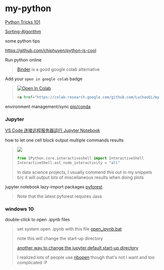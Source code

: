 # my-python





[Python Tricks 101](https://gauthamzz.github.io/python.html#python-tricks-101%F0%9F%90%8D)





[Sorting-Algorithm](https://github.com/hustcc/JS-Sorting-Algorithm)



some python tips 

https://github.com/chiphuyen/python-is-cool



Run python online

> [Binder](https://mybinder.org/) is a good google colab alternative

Add your `open in google colab` badge

> <a href="https://colab.research.google.com/github.com/LuchaoQi/my-python" target="_parent"><img src="https://colab.research.google.com/assets/colab-badge.svg" alt="Open In Colab"/></a>
>
> ```html
> <a href="https://colab.research.google.com/github.com/LuchaoQi/my-python" target="_parent"><img src="https://colab.research.google.com/assets/colab-badge.svg" alt="Open In Colab"/></a>
> ```







environment management/sync [pip/conda](https://www.jianshu.com/p/b86c17057da8?utm_campaign=maleskine&utm_content=note&utm_medium=seo_notes&utm_source=recommendation)





### Jupyter



[VS Code 连接远程服务器运行 Jupyter Notebook](https://mp.weixin.qq.com/s?__biz=MzU0OTU5OTI4MA==&mid=2247490369&idx=2&sn=ec1c506ebb54115e5246cc85981e7813&chksm=fbac3a1eccdbb308fd3021d0f872fa8f069e14f0e8135dba99f4df1a61e3cf07bc7b0e4c0e87&mpshare=1&scene=1&srcid=&sharer_sharetime=1591758907025&sharer_shareid=54d7b6bf73b347d381a7bff3f78b99d1&key=258be196e48710f741baca77e9ed1ca5d238ed119dba52b5dd7d14931c6491db119d23ddce3200bc7fe51804df2b5767cd4ea30584f4716500f72c263e5d51d45454461be7107c06384609002ea644f6&ascene=1&uin=NzA3NTE3MTMz&devicetype=Windows+10&version=62080085&lang=en&exportkey=AxmtEHOe%2F34oqqq2FQxbytA%3D&pass_ticket=vBKFrpBhhXLV4x%2Fwd0xX%2FTCYW%2FcIdxAZCqC11CLLMwLWs03UJVikr03c%2BZwVLKn0)



how to let one cell block output multiple commands results

> ![](https://mmbiz.qpic.cn/mmbiz_png/qsxsdMygxBwjFVibWCRP2eicDD1UXw7NeiaJq0XQhyPPU8EvFqdiahCVmHDbWSrJvPslgpgDHTFiciajUicLFj1x72QSQ/640?wx_fmt=png&tp=webp&wxfrom=5&wx_lazy=1&wx_co=1)
>
> ```python
> from IPython.core.interactiveshell import InteractiveShell
> InteractiveShell.ast_node_interactivity = "all"
> ```
>
> In data science projects, I usually commend this out in my snippets b/c it will output lots of miscellaneous results when doing plots





jupyter notebook lazy-import packages [pyforest](https://github.com/8080labs/pyforest#demo-in-jupyter-notebook)

>  Note that the latest pyforest requires Java





### windows 10 



double-click to open .ipynb files 

> set system open .ipynb with this file [open_ipynb.bat](https://github.com/LuchaoQi/my-python/blob/master/open_ipynb.bat) 
>
> note this will change the start-up directory
>
> [another way to change the jupyter default start-up directory](https://mp.weixin.qq.com/s?__biz=Mzg3MTAyMDMxOQ==&mid=2247483866&idx=1&sn=9f08b1a95f4b66f91d0984484ab046e0&chksm=ce85a3aaf9f22abc8c38ebbdb3ae2380b66324954605d3f02a8c63586dd69a7e90ccabeeebf0&mpshare=1&scene=1&srcid=&sharer_sharetime=1575642056921&sharer_shareid=54d7b6bf73b347d381a7bff3f78b99d1&key=618a98a1e39c24e675f4effc46236faa89626f09b54ffb1737eae897e8c66cdb7c000259f43b833fb842aad384e23e299fce59a41ba1bc2414c2d434b7121a446dc48e0004401f6cb042c7d2f05c6950&ascene=1&uin=NzA3NTE3MTMz&devicetype=Windows+10&version=62070158&lang=en&exportkey=AxawcEAZAoYfElAbo2%2FnmAQ%3D&pass_ticket=ee2Re0y5GRDC7Z5JO2IRPQMYtoeI2sD8LkuPcXANvvpCdl6NlB9x9gylFsx2yZyu) 
>
> I realized lots of people use [nbopen](https://github.com/takluyver/nbopen) though that's not I want and too complicated :P



